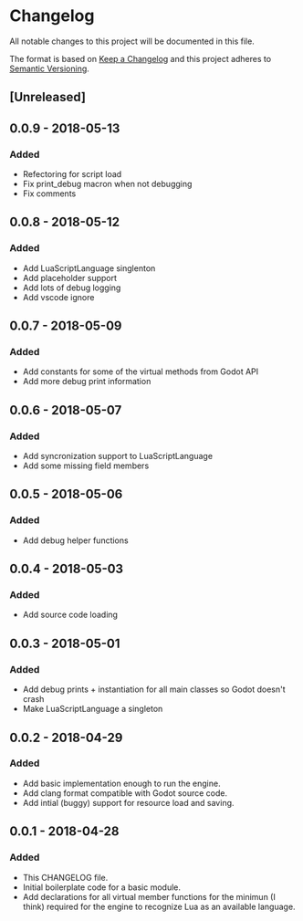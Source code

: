 # Changelog
All notable changes to this project will be documented in this file.

The format is based on [Keep a Changelog](http://keepachangelog.com/en/1.0.0/)
and this project adheres to [Semantic Versioning](http://semver.org/spec/v2.0.0.html).

## [Unreleased]

## 0.0.9 - 2018-05-13
### Added
- Refectoring for script load
- Fix print_debug macron when not debugging
- Fix comments

## 0.0.8 - 2018-05-12
### Added
- Add LuaScriptLanguage singlenton
- Add placeholder support
- Add lots of debug logging
- Add vscode ignore

## 0.0.7 - 2018-05-09
### Added
- Add constants for some of the virtual methods from Godot API
- Add more debug print information

## 0.0.6 - 2018-05-07
### Added
- Add syncronization support to LuaScriptLanguage
- Add some missing field members

## 0.0.5 - 2018-05-06
### Added
- Add debug helper functions

## 0.0.4 - 2018-05-03
### Added
- Add source code loading

## 0.0.3 - 2018-05-01
### Added
- Add debug prints + instantiation for all main classes so Godot doesn't crash
- Make LuaScriptLanguage a singleton

## 0.0.2 - 2018-04-29
### Added
- Add basic implementation enough to run the engine.
- Add clang format compatible with Godot source code.
- Add intial (buggy) support for resource load and saving.

## 0.0.1 - 2018-04-28
### Added
- This CHANGELOG file.
- Initial boilerplate code for a basic module.
- Add declarations for all virtual member functions for the minimun (I think)
  required for the engine to recognize Lua as an available language.